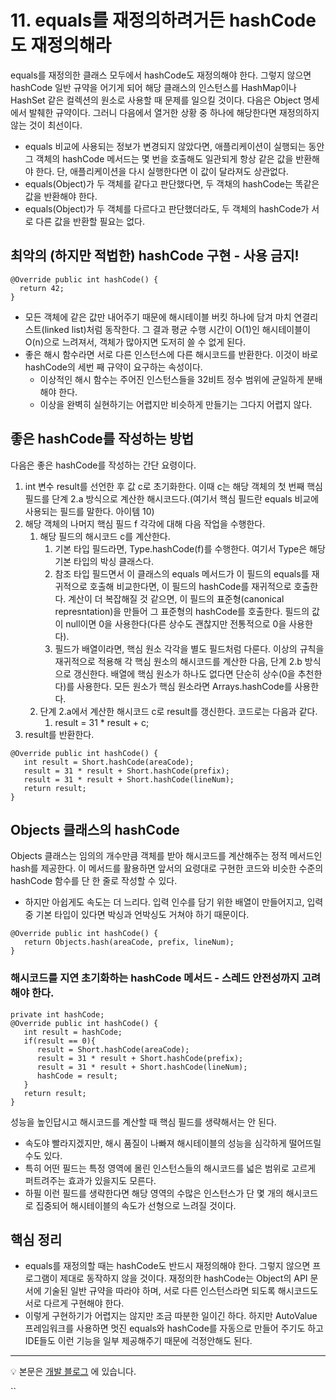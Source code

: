 # 11. equals를 재정의하려거든 hashCode도 재정의해라
equals를 재정의한 클래스 모두에서 hashCode도 재정의해야 한다. 그렇지 않으면 hashCode 일반 규약을 어기게 되어 해당 클래스의 인스턴스를 HashMap이나 HashSet 같은 컬렉션의 원소로 사용할 때 문제를 일으킬 것이다. 다음은 Object 명세에서 발췌한 규약이다.
그러니 다음에서 열거한 상황 중 하나에 해당한다면 재정의하지 않는 것이 최선이다.
- equals 비교에 사용되는 정보가 변경되지 않았다면, 애플리케이션이 실행되는 동안 그 객체의 hashCode 메서드는 몇 번을 호출해도 일관되게 항상 같은 값을 반환해야 한다. 단, 애플리케이션을 다시 실행한다면 이 값이 달라져도 상관없다.
- equals(Object)가 두 객체를 같다고 판단했다면, 두 객채의 hashCode는 똑같은 값을 반환해야 한다.
- equals(Object)가 두 객체를 다르다고 판단했더라도, 두 객체의 hashCode가 서로 다른 값을 반환할 필요는 없다.


## 최악의 (하지만 적법한) hashCode 구현 - 사용 금지!
 ~~~
@Override public int hashCode() {
   return 42;
}
~~~
- 모든 객체에 같은 값만 내어주기 때문에 해시테이블 버킷 하나에 담겨 마치 연결리스트(linked list)처럼 동작한다. 그 결과 평균 수행 시간이 O(1)인 해시테이블이 O(n)으로 느려져서, 객체가 많아지면 도저히 쓸 수 없게 된다.
- 좋은 해시 함수라면 서로 다른 인스턴스에 다른 해시코드를 반환한다. 이것이 바로 hashCode의 세번 째 규약이 요구하는 속성이다.
    - 이상적인 해시 함수는 주어진 인스턴스들을 32비트 정수 범위에 균일하게 분배해야 한다.
    - 이상을 완벽히 실현하기는 어렵지만 비슷하게 만들기는 그다지 어렵지 않다.
    
## 좋은 hashCode를 작성하는 방법
다음은 좋은 hashCode를 작성하는 간단 요령이다.
1. int 변수 result를 선언한 후 값 c로 초기화한다. 이때 c는 해당 객체의 첫 번째 핵심 필드를 단계 2.a 방식으로 계산한 해시코드다.(여기서 핵심 필드란 equals 비교에 사용되는 필드를 말한다. 아이템 10)
2. 해당 객체의 나머지 핵심 필드 f 각각에 대해 다음 작업을 수행한다.
   1. 해당 필드의 해시코드 c를 계산한다.
       1. 기본 타입 필드라면, Type.hashCode(f)를 수행한다. 여기서 Type은 해당 기본 타입의 박싱 클래스다.
       2. 참조 타입 필드면서 이 클래스의 equals 메서드가 이 필드의 equals를 재귀적으로 호출해 비교한다면, 이 필드의 hashCode를 재귀적으로 호출한다. 계산이 더 복잡해질 것 같으면, 이 필드의 표준형(canonical represntation)을 만들어 그 표준형의 hashCode를 호출한다. 필드의 값이 null이면 0을 사용한다(다른 상수도 괜찮지만 전통적으로 0을 사용한다).
       3. 필드가 배열이라면, 핵심 원소 각각을 별도 필드처럼 다룬다. 이상의 규칙을 재귀적으로 적용해 각 핵심 원소의 해시코드를 계산한 다음, 단계 2.b 방식으로 갱신한다. 배열에 핵심 원소가 하나도 없다면 단순히 상수(0을 추천한다)를 사용한다. 모든 원소가 핵심 원소라면 Arrays.hashCode를 사용한다.
   2. 단계 2.a에서 계산한 해시코드 c로 result를 갱신한다. 코드로는 다음과 같다. 
       1. result = 31 * result + c;
3. result를 반환한다.
~~~
@Override public int hashCode() {
   int result = Short.hashCode(areaCode);
   result = 31 * result + Short.hashCode(prefix);
   result = 31 * result + Short.hashCode(lineNum);
   return result;
}
~~~ 


## Objects 클래스의 hashCode
Objects 클래스는 임의의 개수만큼 객체를 받아 해시코드를 계산해주는 정적 메서드인 hash를 제공한다. 이 메서드를 활용하면 앞서의 요령대로 구현한 코드와 비슷한 수준의 hashCode 함수를 단 한 줄로 작성할 수 있다. 
- 하지만 아쉽게도 속도는 더 느리다. 입력 인수를 담기 위한 배열이 만들어지고, 입력 중 기본 타입이 있다면 박싱과 언박싱도 거쳐야 하기 때문이다.
~~~
@Override public int hashCode() {
   return Objects.hash(areaCode, prefix, lineNum);
}
~~~

### 해시코드를 지연 초기화하는 hashCode 메서드 - 스레드 안전성까지 고려해야 한다.
~~~
private int hashCode;
@Override public int hashCode() {
   int result = hashCode;
   if(result == 0){
      result = Short.hashCode(areaCode);
      result = 31 * result + Short.hashCode(prefix);
      result = 31 * result + Short.hashCode(lineNum);
      hashCode = result;
   }
   return result;
}
~~~
성능을 높인답시고 해시코드를 계산할 때 핵심 필드를 생략해서는 안 된다.
- 속도야 빨라지겠지만, 해시 품질이 나빠져 해시테이블의 성능을 심각하게 떨어뜨릴 수도 있다.
- 특히 어떤 필드는 특정 영역에 몰린 인스턴스들의 해시코드를 넓은 범위로 고르게 퍼트려주는 효과가 있을지도 모른다.
- 하필 이런 필드를 생략한다면 해당 영역의 수많은 인스턴스가 단 몇 개의 해시코드로 집중되어 해시테이블의 속도가 선형으로 느려질 것이다.

## 핵심 정리
- equals를 재정의할 때는 hashCode도 반드시 재정의해야 한다. 그렇지 않으면 프로그램이 제대로 동작하지 않을 것이다. 재정의한 hashCode는 Object의 API 문서에 기술된 일반 규약을 따라야 하며, 서로 다른 인스턴스라면 되도록 해시코드도 서로 다르게 구현해야 한다. 
- 이렇게 구현하기가 어렵지는 않지만 조금 따분한 일이긴 하다. 하지만 AutoValue 프레임워크를 사용하면 멋진 equals와 hashCode를 자동으로 만들어 주기도 하고 IDE들도 이런 기능을 일부 제공해주기 때문에 걱정안해도 된다.


--- 


💡 본문은 [개발 블로그](https://loosie.tistory.com/604) 에 있습니다.

``